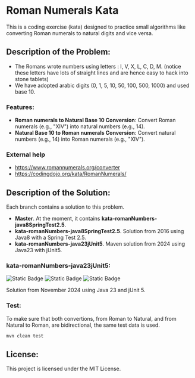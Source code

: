 # Roman Numerals Kata

This is a coding exercise (kata) designed to practice small algorithms like converting Roman numerals to natural digits and vice versa.

## Description of the Problem:

- The Romans wrote numbers using letters : I, V, X, L, C, D, M. (notice these letters have lots of straight lines and are hence easy to hack into stone tablets)
- We have adopted arabic digits (0, 1, 5, 10, 50, 100, 500, 1000) and used base 10.

### Features:
- **Roman numerals to Natural Base 10 Conversion**: Convert Roman numerals (e.g., "XIV") into natural numbers (e.g., 14).
- **Natural Base 10 to Roman numerals Conversion**: Convert natural numbers (e.g., 14) into Roman numerals (e.g., "XIV").

### External help
- https://www.romannumerals.org/converter
- https://codingdojo.org/kata/RomanNumerals/

## Description of the Solution:

Each branch contains a solution to this problem.

- **Master**. At the moment, it contains **kata-romanNumbers-java8SpringTest2.5**.
- **kata-romanNumbers-java8SpringTest2.5**. Solution from 2016 using Java8 with a Spring Test 2.5.
- **kata-romanNumbers-java23jUnit5**. Maven solution from 2024 using Java23 with jUnit5.

### kata-romanNumbers-java23jUnit5:

![Static Badge](https://img.shields.io/badge/date-2024-orange)
![Static Badge](https://img.shields.io/badge/java-23-blue)
![Static Badge](https://img.shields.io/badge/junit-5-blue)

Solution from November 2024 using Java 23 and jUnit 5.

### Test:

To make sure that both convertions, from Roman to Natural, and from Natural to Roman, are bidirectional, the same test data is used.

```bash
mvn clean test
```

## License:
This project is licensed under the MIT License.